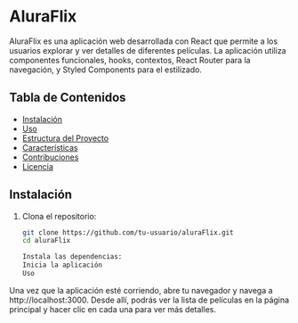 # AluraFlix

AluraFlix es una aplicación web desarrollada con React que permite a los usuarios explorar y ver detalles de diferentes películas. La aplicación utiliza componentes funcionales, hooks, contextos, React Router para la navegación, y Styled Components para el estilizado.

## Tabla de Contenidos

- [Instalación](#instalación)
- [Uso](#uso)
- [Estructura del Proyecto](#estructura-del-proyecto)
- [Características](#características)
- [Contribuciones](#contribuciones)
- [Licencia](#licencia)

## Instalación

1. Clona el repositorio:
   ```bash
   git clone https://github.com/tu-usuario/aluraFlix.git
   cd aluraFlix

   Instala las dependencias:
   Inicia la aplicación
   Uso
Una vez que la aplicación esté corriendo, abre tu navegador y navega a http://localhost:3000. Desde allí, podrás ver la lista de películas en la página principal y hacer clic en cada una para ver más detalles.

